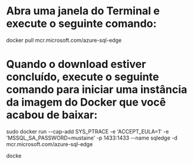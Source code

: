 # Abra uma janela do Terminal e execute o seguinte comando: 

docker pull mcr.microsoft.com/azure-sql-edge

 # Quando o download estiver concluído, execute o seguinte comando para iniciar uma instância da imagem do Docker que você acabou de baixar: 

sudo docker run --cap-add SYS_PTRACE -e 'ACCEPT_EULA=1' -e 'MSSQL_SA_PASSWORD=mustaine' -p 1433:1433 --name sqledge -d mcr.microsoft.com/azure-sql-edge


docke